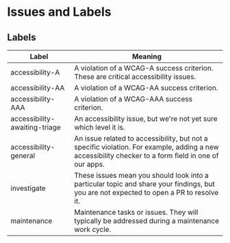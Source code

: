 # Issues and Labels

## Labels


| Label | Meaning |
|---|---|
|accessibility-A|A violation of a WCAG-A success criterion.  These are critical accessibility issues.|
|accessibility-AA|A violation of a WCAG-AA success criterion.|
|accessibility-AAA|A violation of a WCAG-AAA success criterion.|
|accessibility-awaiting-triage|An accessibility issue, but we're not yet sure which level it is.|
|accessibility-general|An issue related to accessibility, but not a specific violation.  For example, adding a new accessibility checker to a form field in one of our apps.|
|investigate|These issues mean you should look into a particular topic and share your findings, but you are not expected to open a PR to resolve it.|
|maintenance|Maintenance tasks or issues.  They will typically be addressed during a maintenance work cycle.|
